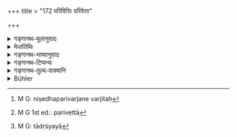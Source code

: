 +++
title = "172 परिवित्तिः परिवेत्ता"

+++

<details><summary>गङ्गानथ-मूलानुवादः</summary>

The superseded elder brother, the superseding younger brother, and she through whom the superseding is done,—all these go to hell, along with the giver and the officiating priest as the fifth.—(172)
</details>

<details><summary>मेधातिथिः</summary>

प्रसङ्गात् परिवेदनसंबन्धिनाम् अन्येषाम् अपि दोषदर्शनद्वारेण निषेधं करोति । निषेधपरिवर्जितः[^३०३] परिभूतो वा वेदनेन **परिवित्तिः** । परिवर्ज्यं ज्येष्ठं करोति परिवेदनं **परीवेत्ता**[^३०४] । **यया** कन्यया च **परिविद्यते** । **सर्वे ते नरकं यान्ति** । **दाता याजकश्** च येषां नरकगामिनां **पञ्चमः** । दाता कन्याया एवं प्रकृतत्वात् पित्रादिः । याजको विवाहे यः करोति होमं यो वा तत्रोपदेष्टा । अथ वा तेषाम् एव परिवेत्तृपरिवित्तितत्कन्यादातॄणां ज्योतिष्टोमादीनाम् अपि यज्ञानाम् ऋत्विक् । तस्माज् ज्येष्ठेन तथा कर्तव्यं यथास्य कनीयसो भ्रातुर् विवाहे विघनकतृत्वं न भवति । कनीयसापि कालप्रतीक्षा द्वादशाष्टषड्वार्षादिविषया कर्तव्या । कन्ययापि तादृशाय[^३०५] दातुं न देयम् । दातृयाजकौ पञ्चमौ येषाम् इति द्वन्द्वगर्भो बहुव्रीहिः ॥ ३.१६२ ॥


[^३०५]:
     M G: tādṛśyayā


[^३०४]:
     M G 1st ed.: parivettā


[^३०३]:
     M G: niṣedhaparivarjane varjitaḥ
</details>

<details><summary>गङ्गानथ-भाष्यानुवादः</summary>

While he is dealing with the subject of ‘supersession,’ the author proceeds to state its prohibition by showing the evil that befalls all persons connected with it.

He who is passed over, insulted, by the marriage is the ‘*superseded elder brother*;’ and he who does the passing over of the elder brother is ‘*the superseding younger brother*;’—that girl through whom the superseding is done;—‘*all these go to hell*.’

The ‘*giver*’ and the officiating priest form the fifth of those that go to hell. The ‘*giver*’ meant here must be that of the girl, her father and other guardians; that such is the meaning is clear from the context.

The ‘*officiating priest*’ is one who performs the *Homa* in marriage, or he who guides the ceremony. Or, it may mean ‘one who officiates as priest at the performance of the *Jyotiṣṭoma* and other sacrifices by the aforesaid four persons—the superseded elder brother, the superseding younger brother, the girl that is married, and he who gives her away.’

For this reason, the elder brother should act in such a manner that he does not form an obstacle in the marriage of his younger brother; and the younger brother also should wait for twelve, eight or six years; and the girl also should not allow herself to be given away to such a person;

The compound ‘*dātṛyājakapañcamāḥ*’ is to be expounded as a *Bahuvrīhi*, containing *Dvandva*: a ‘*Dātṛyājakau (Dvandva) pañcamau yeṣām*’ (Bahuvrīhi).—(172)
</details>

<details><summary>गङ्गानथ-टिप्पन्यः</summary>

This verse is quoted in *Vidhānapārijāta* (p. 723) without comment;—also
in *Vīramitrodaya* (Saṃskāra, p. 760);—and in *Saṃskāraratnamālā* (p.
514) which adds the following notes—That girl also goes to hell, by
marrying whom the younger brother ‘supersedes’ the elder;
‘*dātṛyājakapañcamāḥ*’, *i.e*. (1) the bridegroom, (2) the bride, (3)
the superseded elder brother, (4) the giver away of the bride, (5) and
the priests officiating at the ceremony.
</details>

<details><summary>गङ्गानथ-तुल्य-वाक्यानि</summary>

*Laghu-Śātātapa* (40).—\[Reproduces the words of Manu.\]

*Gobhila-Smṛti* (1.71).—‘The Superseder and the Superseded both
assuredly go to hell; if they have performed the expiatory rite, even so
they participate in the effects reduced only by a quarter.’

*Baudhāyana* (2.1.39).—\[Same as Manu, except that for ‘*Yāyā ca
parividyate*’ the reading is *Yā chainam parivindati*.’

*Mahābhārata* (12.165-68).—(The first line is the same as Manu.)—‘He who
marries illegally—all these are outcasts.’
</details>

<details><summary>Bühler</summary>

172	The elder brother who marries after the younger, the younger brother who marries before the elder, the female with whom such a marriage is contracted, he who gives her away, and the sacrificing priest, as the fifth, all fall into hell.
</details>
